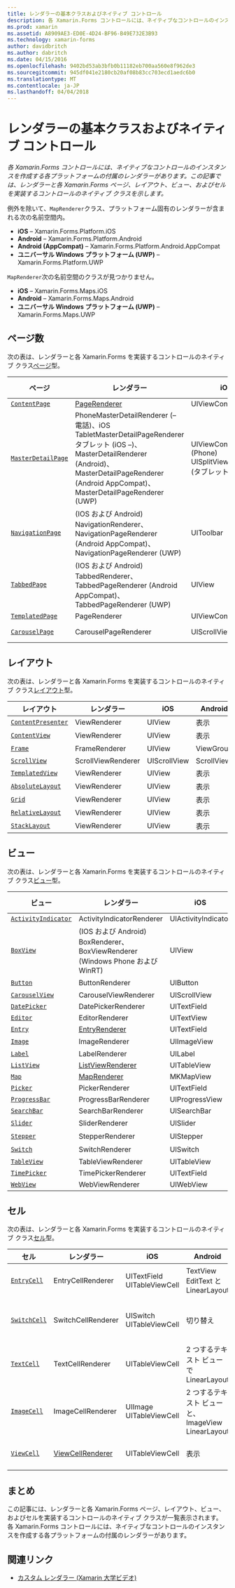 ```yaml
---
title: レンダラーの基本クラスおよびネイティブ コントロール
description: 各 Xamarin.Forms コントロールには、ネイティブなコントロールのインスタンスを作成する各プラットフォームの付属のレンダラーがあります。 この記事では、レンダラーと各 Xamarin.Forms ページ、レイアウト、ビュー、およびセルを実装するコントロールのネイティブ クラスを示します。
ms.prod: xamarin
ms.assetid: A8909AE3-ED0E-4D24-BF96-B49E732E3B93
ms.technology: xamarin-forms
author: davidbritch
ms.author: dabritch
ms.date: 04/15/2016
ms.openlocfilehash: 9402bd53ab3bfb0b11182eb700aa560e8f962de3
ms.sourcegitcommit: 945df041e2180cb20af08b83cc703ecd1aedc6b0
ms.translationtype: MT
ms.contentlocale: ja-JP
ms.lasthandoff: 04/04/2018
---
```

# <a name="renderer-base-classes-and-native-controls"></a>レンダラーの基本クラスおよびネイティブ コントロール

_各 Xamarin.Forms コントロールには、ネイティブなコントロールのインスタンスを作成する各プラットフォームの付属のレンダラーがあります。この記事では、レンダラーと各 Xamarin.Forms ページ、レイアウト、ビュー、およびセルを実装するコントロールのネイティブ クラスを示します。_

例外を除いて、`MapRenderer`クラス、プラットフォーム固有のレンダラーが含まれる次の名前空間内。

- **iOS** – Xamarin.Forms.Platform.iOS
- **Android** – Xamarin.Forms.Platform.Android
- **Android (AppCompat)** – Xamarin.Forms.Platform.Android.AppCompat
- **ユニバーサル Windows プラットフォーム (UWP)** – Xamarin.Forms.Platform.UWP

`MapRenderer`次の名前空間のクラスが見つかりません。

- **iOS** – Xamarin.Forms.Maps.iOS
- **Android** – Xamarin.Forms.Maps.Android
- **ユニバーサル Windows プラットフォーム (UWP)** – Xamarin.Forms.Maps.UWP

## <a name="pages"></a>ページ数

次の表は、レンダラーと各 Xamarin.Forms を実装するコントロールのネイティブ クラス[ページ](~/xamarin-forms/user-interface/controls/pages.md)型。

|ページ|レンダラー|iOS|Android|Android (AppCompat)|UWP|
|--- |--- |--- |--- |--- |--- |
|[`ContentPage`](https://developer.xamarin.com/api/type/Xamarin.Forms.ContentPage/)|[PageRenderer](~/xamarin-forms/app-fundamentals/custom-renderer/contentpage.md)|UIViewController|ViewGroup||FrameworkElement|
|[`MasterDetailPage`](https://developer.xamarin.com/api/type/Xamarin.Forms.MasterDetailPage/)|PhoneMasterDetailRenderer (– 電話)、iOS TabletMasterDetailPageRenderer タブレット (iOS –)、MasterDetailRenderer (Android)、MasterDetailPageRenderer (Android AppCompat)、MasterDetailPageRenderer (UWP)|UIViewController (Phone) UISplitViewController (タブレット)|DrawerLayout (v4)|DrawerLayout (v4)|FrameworkElement (カスタム制御)|
|[`NavigationPage`](https://developer.xamarin.com/api/type/Xamarin.Forms.NavigationPage/)|(IOS および Android) NavigationRenderer、NavigationPageRenderer (Android AppCompat)、NavigationPageRenderer (UWP)|UIToolbar|ViewGroup|ViewGroup|FrameworkElement (カスタム制御)|
|[`TabbedPage`](https://developer.xamarin.com/api/type/Xamarin.Forms.TabbedPage/)|(IOS および Android) TabbedRenderer、TabbedPageRenderer (Android AppCompat)、TabbedPageRenderer (UWP)|UIView|ViewPager|ViewPager|FrameworkElement (Pivot)|
|[`TemplatedPage`](https://developer.xamarin.com/api/type/Xamarin.Forms.TemplatedPage/)|PageRenderer|UIViewController|ViewGroup||FrameworkElement|
|[`CarouselPage`](https://developer.xamarin.com/api/type/Xamarin.Forms.CarouselPage/)|CarouselPageRenderer|UIScrollView|ViewPager|ViewPager|FrameworkElement (FlipView)|

## <a name="layouts"></a>レイアウト

次の表は、レンダラーと各 Xamarin.Forms を実装するコントロールのネイティブ クラス[レイアウト](~/xamarin-forms/user-interface/controls/layouts.md)型。

|レイアウト|レンダラー|iOS|Android|UWP|
|--- |--- |--- |--- |--- |
|[`ContentPresenter`](https://developer.xamarin.com/api/type/Xamarin.Forms.ContentPresenter/)|ViewRenderer|UIView|表示|FrameworkElement|
|[`ContentView`](https://developer.xamarin.com/api/type/Xamarin.Forms.ContentView/)|ViewRenderer|UIView|表示|FrameworkElement|
|[`Frame`](https://developer.xamarin.com/api/type/Xamarin.Forms.Frame/)|FrameRenderer|UIView|ViewGroup|境界線|
|[`ScrollView`](https://developer.xamarin.com/api/type/Xamarin.Forms.ScrollView/)|ScrollViewRenderer|UIScrollView|ScrollView|ScrollViewer|
|[`TemplatedView`](https://developer.xamarin.com/api/type/Xamarin.Forms.TemplatedView/)|ViewRenderer|UIView|表示|FrameworkElement|
|[`AbsoluteLayout`](https://developer.xamarin.com/api/type/Xamarin.Forms.AbsoluteLayout/)|ViewRenderer|UIView|表示|FrameworkElement|
|[`Grid`](https://developer.xamarin.com/api/type/Xamarin.Forms.Grid/)|ViewRenderer|UIView|表示|FrameworkElement|
|[`RelativeLayout`](https://developer.xamarin.com/api/type/Xamarin.Forms.RelativeLayout/)|ViewRenderer|UIView|表示|FrameworkElement|
|[`StackLayout`](https://developer.xamarin.com/api/type/Xamarin.Forms.StackLayout/)|ViewRenderer|UIView|表示|FrameworkElement|

## <a name="views"></a>ビュー

次の表は、レンダラーと各 Xamarin.Forms を実装するコントロールのネイティブ クラス[ビュー](~/xamarin-forms/user-interface/controls/views.md)型。

|ビュー|レンダラー|iOS|Android|Android (AppCompat)|UWP|
|--- |--- |--- |--- |--- |--- |
|[`ActivityIndicator`](https://developer.xamarin.com/api/type/Xamarin.Forms.ActivityIndicator/)|ActivityIndicatorRenderer|UIActivityIndicator|ProgressBar||ProgressBar|
|[`BoxView`](https://developer.xamarin.com/api/type/Xamarin.Forms.BoxView/)|(IOS および Android) BoxRenderer、BoxViewRenderer (Windows Phone および WinRT)|UIView|ViewGroup||四角形|
|[`Button`](https://developer.xamarin.com/api/type/Xamarin.Forms.Button/)|ButtonRenderer|UIButton|ボタン|AppCompatButton|ボタン|
|[`CarouselView`](https://developer.xamarin.com/api/type/Xamarin.Forms.CarouselView/)|CarouselViewRenderer|UIScrollView|RecyclerView||flipView|
|[`DatePicker`](https://developer.xamarin.com/api/type/Xamarin.Forms.DatePicker/)|DatePickerRenderer|UITextField|EditText||DatePicker|
|[`Editor`](https://developer.xamarin.com/api/type/Xamarin.Forms.Editor/)|EditorRenderer|UITextView|EditText||TextBox|
|[`Entry`](https://developer.xamarin.com/api/type/Xamarin.Forms.Entry/)|[EntryRenderer](~/xamarin-forms/app-fundamentals/custom-renderer/entry.md)|UITextField|EditText||TextBox|
|[`Image`](https://developer.xamarin.com/api/type/Xamarin.Forms.Image/)|ImageRenderer|UIImageView|ImageView||イメージ|
|[`Label`](https://developer.xamarin.com/api/type/Xamarin.Forms.Label/)|LabelRenderer|UILabel|TextView||TextBlock|
|[`ListView`](https://developer.xamarin.com/api/type/Xamarin.Forms.ListView/)|[ListViewRenderer](~/xamarin-forms/app-fundamentals/custom-renderer/listview.md)|UITableView|ListView||ListView|
|[`Map`](https://developer.xamarin.com/api/type/Xamarin.Forms.Maps.Map/)|[MapRenderer](~/xamarin-forms/app-fundamentals/custom-renderer/map/index.md)|MKMapView|MapView||MapControl|
|[`Picker`](https://developer.xamarin.com/api/type/Xamarin.Forms.Picker/)|PickerRenderer|UITextField|EditText|EditText|ComboBox|
|[`ProgressBar`](https://developer.xamarin.com/api/type/Xamarin.Forms.ProgressBar/)|ProgressBarRenderer|UIProgressView|ProgressBar||ProgressBar|
|[`SearchBar`](https://developer.xamarin.com/api/type/Xamarin.Forms.SearchBar/)|SearchBarRenderer|UISearchBar|SearchView||AutoSuggestBox|
|[`Slider`](https://developer.xamarin.com/api/type/Xamarin.Forms.Slider/)|SliderRenderer|UISlider|SeekBar||スライダー|
|[`Stepper`](https://developer.xamarin.com/api/type/Xamarin.Forms.Stepper/)|StepperRenderer|UIStepper|LinearLayout||コントロール|
|[`Switch`](https://developer.xamarin.com/api/type/Xamarin.Forms.Switch/)|SwitchRenderer|UISwitch|切り替え|SwitchCompat|ToggleSwitch|
|[`TableView`](https://developer.xamarin.com/api/type/Xamarin.Forms.TableView/)|TableViewRenderer|UITableView|ListView||ListView|
|[`TimePicker`](https://developer.xamarin.com/api/type/Xamarin.Forms.TimePicker/)|TimePickerRenderer|UITextField|EditText||TimePicker|
|[`WebView`](https://developer.xamarin.com/api/type/Xamarin.Forms.WebView/)|WebViewRenderer|UIWebView|WebView||WebView|

## <a name="cells"></a>セル

次の表は、レンダラーと各 Xamarin.Forms を実装するコントロールのネイティブ クラス[セル](~/xamarin-forms/user-interface/controls/cells.md)型。

|セル|レンダラー|iOS|Android|UWP|
|--- |--- |--- |--- |--- |
|[`EntryCell`](https://developer.xamarin.com/api/type/Xamarin.Forms.EntryCell/)|EntryCellRenderer|UITextField UITableViewCell|TextView EditText と LinearLayout|データ テンプレートのテキスト ボックス|
|[`SwitchCell`](https://developer.xamarin.com/api/type/Xamarin.Forms.SwitchCell/)|SwitchCellRenderer|UISwitch UITableViewCell|切り替え|DataTemplate を TextBlock と ToggleSwitch を含むグリッド|
|[`TextCell`](https://developer.xamarin.com/api/type/Xamarin.Forms.TextCell/)|TextCellRenderer|UITableViewCell|2 つするテキスト ビューで LinearLayout|2 つのテキスト ブロックを含む StackPanel で DataTemplate|
|[`ImageCell`](https://developer.xamarin.com/api/type/Xamarin.Forms.ImageCell/)|ImageCellRenderer|UIImage UITableViewCell|2 つするテキスト ビューと、ImageView LinearLayout|DataTemplate をイメージと 2 つのテキスト ブロックを含むグリッド|
|[`ViewCell`](https://developer.xamarin.com/api/type/Xamarin.Forms.ViewCell/)|[ViewCellRenderer](~/xamarin-forms/app-fundamentals/custom-renderer/viewcell.md)|UITableViewCell|表示|DataTemplate、ContentPresenter と|

## <a name="summary"></a>まとめ

この記事には、レンダラーと各 Xamarin.Forms ページ、レイアウト、ビュー、およびセルを実装するコントロールのネイティブ クラスが一覧表示されます。 各 Xamarin.Forms コントロールには、ネイティブなコントロールのインスタンスを作成する各プラットフォームの付属のレンダラーがあります。

## <a name="related-links"></a>関連リンク

- [カスタム レンダラー (Xamarin 大学ビデオ)](https://developer.xamarin.com/videos/cross-platform/xamarinforms-custom-renderers/)
